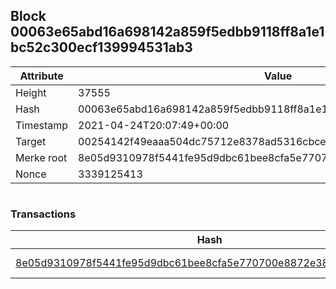 ## Block 00063e65abd16a698142a859f5edbb9118ff8a1e1bc52c300ecf139994531ab3

Attribute | Value
--- | ---
Height | 37555
Hash | 00063e65abd16a698142a859f5edbb9118ff8a1e1bc52c300ecf139994531ab3
Timestamp | 2021-04-24T20:07:49+00:00
Target | 00254142f49eaaa504dc75712e8378ad5316cbcead634704b3734b6271167cc4
Merke root | 8e05d9310978f5441fe95d9dbc61bee8cfa5e770700e8872e383f2aef720dcc1
Nonce | 3339125413

```

```

### Transactions

Hash | Amount
--- | ---
[8e05d9310978f5441fe95d9dbc61bee8cfa5e770700e8872e383f2aef720dcc1](8e05d9310978f5441fe95d9dbc61bee8cfa5e770700e8872e383f2aef720dcc1.md) | 10.00000000 SKEPTI 
